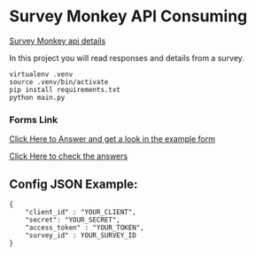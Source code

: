 # Survey Monkey API Consuming

[Survey Monkey api details](https://api.surveymonkey.net/v3/docs)

In this project you will read responses and details from a survey.

```
virtualenv .venv
source .venv/bin/activate
pip install requirements.txt
python main.py
```

### Forms Link
[Click Here to Answer and get a look in the example form](https://www.surveymonkey.com/r/S9WVCXR)


[Click Here to check the answers](https://pt.surveymonkey.com/results/SM-K7HQY5LQ9/)

## Config JSON Example:
```
{
    "client_id" : "YOUR_CLIENT",
    "secret": "YOUR_SECRET",
    "access_token" : "YOUR_TOKEN",
    "survey_id" : YOUR_SURVEY_ID
}
```